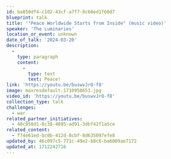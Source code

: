 ```yaml
---
id: ba850df4-c102-43cf-a7f7-0c66ed1f60d7
blueprint: talk
title: '"Peace Worldwide Starts from Inside" (music video)'
speaker: 'The Luminaries'
location_or_event: unknown
date_of_talk: '2024-03-20'
description:
  -
    type: paragraph
    content:
      -
        type: text
        text: Peace!
link: 'https://youtu.be/buswvJrO-f8'
image: maxresdefault-1710958651.jpg
video_id: 'https://youtu.be/buswvJrO-f8'
collection_type: talk
challenges:
  - war
related_partner_initiatives:
  - 48c958d1-8c38-4895-ad91-3dbf42f1a5ce
related_content:
  - f74e61ed-bc0b-412d-8cbf-8d635097efe8
updated_by: 46c097c5-771c-49e2-b8c6-ba6009ae7172
updated_at: 1712242716
---
```

